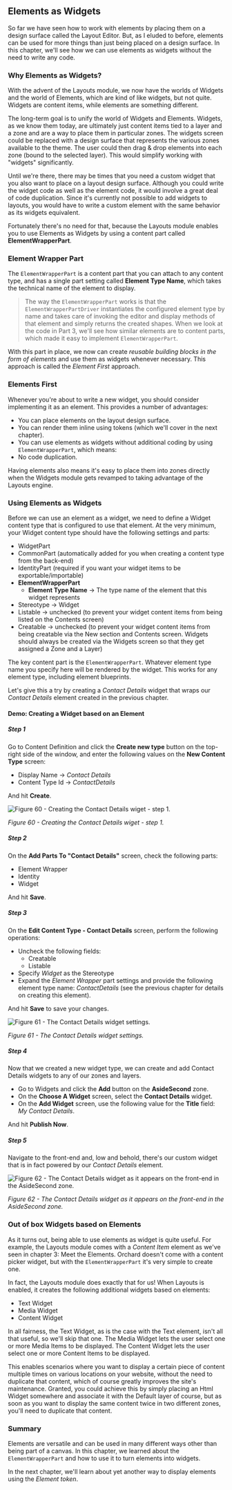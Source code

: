## Elements as Widgets ##
So far we have seen how to work with elements by placing them on a design surface called the Layout Editor. But, as I eluded to before, elements can be used for more things than just being placed on a design surface. In this chapter, we'll see how we can use elements as widgets without the need to write any code.

### Why Elements as Widgets? ###
With the advent of the Layouts module, we now have the worlds of Widgets and the world of Elements, which are kind of like widgets, but not quite. Widgets are content items, while elements are something different.

The long-term goal is to unify the world of Widgets and Elements. Widgets, as we know them today, are ultimately just content items tied to a layer and a zone and are a way to place them in particular zones. The widgets screen could be replaced with a design surface that represents the various zones available to the theme. The user could then drag & drop elements into each zone (bound to the selected layer). This would simplify working with "widgets" significantly. 

Until we're there, there may be times that you need a custom widget that you also want to place on a layout design surface. Although you could write the widget code as well as the element code, it would involve a great deal of code duplication. Since it's currently not possible to add widgets to layouts, you would have to write a custom element with the same behavior as its widgets equivalent.

Fortunately there's no need for that, because the Layouts module enables you to use Elements as Widgets by using a content part called **ElementWrapperPart**.

### Element Wrapper Part ###
The `ElementWrapperPart` is a content part that you can attach to any content type, and has a single part setting called **Element Type Name**, which takes the technical name of the element to display.

> The way the `ElementWrapperPart` works is that the `ElementWrapperPartDriver` instantiates the configured element type by name and takes care of invoking the editor and display methods of that element and simply returns the created shapes. When we look at the code in Part 3, we'll see how similar elements are to content parts, which made it easy to implement `ElementWrapperPart`. 

With this part in place, we now can create *reusable building blocks in the form of elements* and use them as widgets whenever necessary. This approach is called the *Element First* approach.

### Elements First ###
Whenever you're about to write a new widget, you should consider implementing it as an element. This provides a number of advantages:

- You can place elements on the layout design surface.
- You can render them inline using tokens (which we'll cover in the next chapter).
- You can use elements as widgets without additional coding by using `ElementWrapperPart`, which means:
- No code duplication.

Having elements also means it's easy to place them into zones directly when the Widgets module gets revamped to taking advantage of the Layouts engine.

### Using Elements as Widgets ###
Before we can use an element as a widget, we need to define a Widget content type that is configured to use that element. At the very minimum, your Widget content type should have the following settings and parts:

- WidgetPart
- CommonPart (automatically added for you when creating a content type from the back-end)
- IdentityPart (required if you want your widget items to be exportable/importable)
- **ElementWrapperPart**
    - **Element Type Name** -> The type name of the element that this widget represents
- Stereotype -> Widget
- Listable -> unchecked (to prevent your widget content items from being listed on the Contents screen)
- Creatable -> unchecked (to prevent your widget content items from being creatable via the New section and Contents screen. Widgets should always be created via the Widgets screen so that they get assigned a Zone and a Layer)

The key content part is the `ElementWrapperPart`. Whatever element type name you specify here will be rendered by the widget. This works for any element type, including element blueprints.

Let's give this a try by creating a *Contact Details* widget that wraps our *Contact Details* element created in the previous chapter.

#### Demo: Creating a Widget based on an Element ####
##### Step 1 #####
Go to Content Definition and click the **Create new type** button on the top-right side of the window, and enter the following values on the **New Content Type** screen:

- Display Name -> *Contact Details*
- Content Type Id -> *ContactDetails*

And hit **Create**.

![Figure 60 - Creating the Contact Details wiget - step 1.](http://i.imgur.com/UE1tMMW.png)

*Figure 60 - Creating the Contact Details wiget - step 1.*

##### Step 2 #####
On the **Add Parts To "Contact Details"** screen, check the following parts:

- Element Wrapper
- Identity
- Widget

And hit **Save**.

##### Step 3 #####
On the **Edit Content Type - Contact Details** screen, perform the following operations:

- Uncheck the following fields:
    - Creatable
    - Listable
- Specify *Widget* as the Stereotype
- Expand the *Element Wrapper* part settings and provide the following element type name: *ContactDetails* (see the previous chapter for details on creating this element).

And hit **Save** to save your changes.

![Figure 61 - The Contact Details widget settings.](http://i.imgur.com/waENQ2A.png)

*Figure 61 - The Contact Details widget settings.*

##### Step 4 #####
Now that we created a new widget type, we can create and add Contact Details widgets to any of our zones and layers.

- Go to Widgets and click the **Add** button on the **AsideSecond** zone.
- On the **Choose A Widget** screen, select the **Contact Details** widget.
- On the **Add Widget** screen, use the following value for the **Title** field: *My Contact Details*.

And hit **Publish Now**.

##### Step 5 #####
Navigate to the front-end and, low and behold, there's our custom widget that is in fact powered by our *Contact Details* element.

![Figure 62 - The Contact Details widget as it appears on the front-end in the AsideSecond zone.](http://i.imgur.com/zoF7jGb.png)

*Figure 62 - The Contact Details widget as it appears on the front-end in the AsideSecond zone.* 

### Out of box Widgets based on Elements ###
As it turns out, being able to use elements as widget is quite useful. For example, the Layouts module comes with a *Content Item* element as we've seen in chapter 3: Meet the Elements. Orchard doesn't come with a content picker widget, but with the `ElementWrapperPart` it's very simple to create one.

In fact, the Layouts module does exactly that for us! When Layouts is enabled, it creates the following additional widgets based on elements:

- Text Widget
- Media Widget
- Content Widget

In all fairness, the Text Widget, as is the case with the Text element, isn't all that useful, so we'll skip that one.
The Media Widget lets the user select one or more Media Items to be displayed.
The Content Widget lets the user select one or more Content Items to be displayed.

This enables scenarios where you want to display a certain piece of content multiple times on various locations on your website, without the need to duplicate that content, which of course greatly improves the site's maintenance.
Granted, you could achieve this by simply placing an Html Widget somewhere and associate it with the Default layer of course, but as soon as you want to display the same content twice in two different zones, you'll need to duplicate that content.

### Summary ###
Elements are versatile and can be used in many different ways other than being part of a canvas. In this chapter, we learned about the `ElementWrapperPart` and how to use it to turn elements into widgets.

In the next chapter, we'll learn about yet another way to display elements using the *Element token*. 
 

     
 